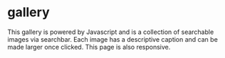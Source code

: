# gallery

This gallery is powered by Javascript and is a collection of searchable images via searchbar. Each image has a descriptive caption and can be made larger once clicked.
This page is also responsive.
